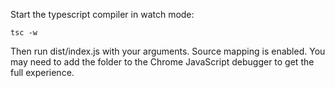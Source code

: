 Start the typescript compiler in watch mode:
```
tsc -w
```

Then run dist/index.js with your arguments.
Source mapping is enabled. You may need to add the folder to the Chrome JavaScript debugger to get the full experience.